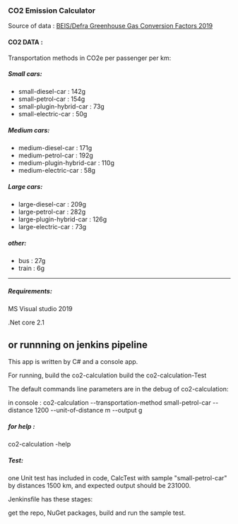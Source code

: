 ### CO2 Emission Calculator 


Source of data :   [BEIS/Defra Greenhouse Gas Conversion Factors 2019](https://www.gov.uk/government/publications/greenhouse-gas-reporting-conversion-factors-2019 "BEIS/Defra Greenhouse Gas Conversion Factors 2019")

#### CO2 DATA :
Transportation methods in CO2e per passenger per km:
##### Small cars:
- small-diesel-car : 142g
- small-petrol-car : 154g
- small-plugin-hybrid-car : 73g
- small-electric-car : 50g
##### Medium cars:
- medium-diesel-car : 171g
- medium-petrol-car : 192g
- medium-plugin-hybrid-car : 110g
- medium-electric-car : 58g
##### Large cars:
- large-diesel-car : 209g
- large-petrol-car : 282g
- large-plugin-hybrid-car : 126g
- large-electric-car : 73g
##### other:
- bus : 27g
- train : 6g
--------------------------

##### Requirements: 

MS Visual studio 2019

.Net core 2.1

or runnning on jenkins pipeline 
-----------------------
This app is written by C# and a console app. 

For running, build the co2-calculation build the co2-calculation-Test

The default commands line parameters are in the debug of co2-calculation: 

in console :
co2-calculation --transportation-method small-petrol-car --distance 1200 --unit-of-distance m --output g

 ##### for help :
co2-calculation -help

##### Test:
one Unit test has included in code, CalcTest with sample "small-petrol-car"  by distances 1500 km, and expected output should be 231000.

Jenkinsfile has these stages:

get the repo, NuGet packages, build and run the sample test.

